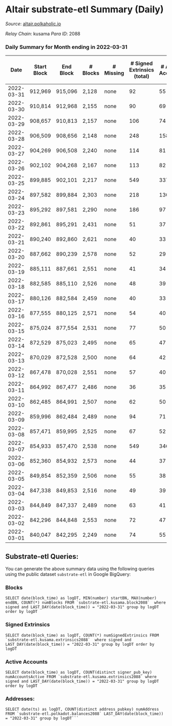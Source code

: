 # Altair substrate-etl Summary (Daily)

_Source_: [altair.polkaholic.io](https://altair.polkaholic.io)

*Relay Chain*: kusama
*Para ID*: 2088



### Daily Summary for Month ending in 2022-03-31


| Date | Start Block | End Block | # Blocks | # Missing | # Signed Extrinsics (total) | # Active Accounts | # Addresses with Balances | # Events | # Transfers | # XCM Transfers In | # XCM Transfers Out |
| ---- | ----------- | --------- | -------- | --------- | --------------------------- | ----------------- | ------------------------- | -------- | ----------- | ------------------ | ------------------- |
| 2022-03-31 | 912,969 | 915,096 | 2,128 | none | 92 | 55 | 21,631 | 4,895 | 54 ($10,300.49) |   |   |
| 2022-03-30 | 910,814 | 912,968 | 2,155 | none | 90 | 69 | 21,609 | 4,870 | 78 ($14,988.00) |   |   |
| 2022-03-29 | 908,657 | 910,813 | 2,157 | none | 106 | 74 | 21,574 | 4,912 | 80 ($66,741.81) |   |   |
| 2022-03-28 | 906,509 | 908,656 | 2,148 | none | 248 | 158 | 21,555 | 5,547 | 183 ($216,806) |   |   |
| 2022-03-27 | 904,269 | 906,508 | 2,240 | none | 114 | 81 | 21,517 | 5,131 | 84 ($83,568.60) |   |   |
| 2022-03-26 | 902,102 | 904,268 | 2,167 | none | 113 | 82 | 21,489 | 4,901 | 75 ($10,875.99) |   |   |
| 2022-03-25 | 899,885 | 902,101 | 2,217 | none | 549 | 337 | 21,463 | 7,055 | 417 ($128,284) |   |   |
| 2022-03-24 | 897,582 | 899,884 | 2,303 | none | 218 | 130 | 21,349 | 5,689 | 118 ($17,114.93) |   |   |
| 2022-03-23 | 895,292 | 897,581 | 2,290 | none | 186 | 97 | 21,327 | 5,449 | 98 ($54,453.66) |   |   |
| 2022-03-22 | 892,861 | 895,291 | 2,431 | none | 51 | 37 |  | 5,139 | 28 ($19,368.49) |   |   |
| 2022-03-21 | 890,240 | 892,860 | 2,621 | none | 40 | 33 | 21,311 | 5,441 | 18 ($7,566.90) |   |   |
| 2022-03-20 | 887,662 | 890,239 | 2,578 | none | 52 | 29 | 21,309 | 5,444 | 27 ($2,122.04) |   |   |
| 2022-03-19 | 885,111 | 887,661 | 2,551 | none | 41 | 34 | 21,305 | 5,344 | 25 ($7,959.21) |   |   |
| 2022-03-18 | 882,585 | 885,110 | 2,526 | none | 48 | 39 | 21,299 | 5,313 | 22 ($1,824.67) |   |   |
| 2022-03-17 | 880,126 | 882,584 | 2,459 | none | 40 | 33 | 21,292 | 5,162 | 20 ($656.71) |   |   |
| 2022-03-16 | 877,555 | 880,125 | 2,571 | none | 54 | 40 | 21,286 | 5,477 | 37 ($1,352.82) |   |   |
| 2022-03-15 | 875,024 | 877,554 | 2,531 | none | 77 | 50 | 21,279 | 5,428 | 39 ($4,530.64) |   |   |
| 2022-03-14 | 872,529 | 875,023 | 2,495 | none | 65 | 47 | 21,277 | 5,374 | 41 ($36,282.65) |   |   |
| 2022-03-13 | 870,029 | 872,528 | 2,500 | none | 64 | 42 | 21,271 | 5,331 | 37 ($4,603.40) |   |   |
| 2022-03-12 | 867,478 | 870,028 | 2,551 | none | 57 | 40 | 21,266 | 5,380 | 25 ($700.45) |   |   |
| 2022-03-11 | 864,992 | 867,477 | 2,486 | none | 36 | 35 | 21,263 | 5,175 | 16 ($1,354.35) |   |   |
| 2022-03-10 | 862,485 | 864,991 | 2,507 | none | 62 | 50 | 21,261 | 5,341 | 34 ($4,679.40) |   |   |
| 2022-03-09 | 859,996 | 862,484 | 2,489 | none | 94 | 71 | 21,258 | 5,566 | 76 ($16,404.05) |   |   |
| 2022-03-08 | 857,471 | 859,995 | 2,525 | none | 67 | 52 | 21,250 | 5,425 | 45 ($14,504.41) |   |   |
| 2022-03-07 | 854,933 | 857,470 | 2,538 | none | 549 | 346 | 21,244 | 7,585 | 351 ($31,672.31) |   |   |
| 2022-03-06 | 852,360 | 854,932 | 2,573 | none | 44 | 37 | 21,352 | 5,434 | 31 ($2,052.79) |   |   |
| 2022-03-05 | 849,854 | 852,359 | 2,506 | none | 55 | 38 | 21,345 | 5,305 | 34 ($2,948.43) |   |   |
| 2022-03-04 | 847,338 | 849,853 | 2,516 | none | 49 | 39 | 21,342 | 5,459 | 40 ($255,300) |   |   |
| 2022-03-03 | 844,849 | 847,337 | 2,489 | none | 63 | 41 | 21,320 | 5,312 | 39 ($26,451.28) |   |   |
| 2022-03-02 | 842,296 | 844,848 | 2,553 | none | 72 | 47 | 21,318 | 5,591 | 49 ($3,368.62) |   |   |
| 2022-03-01 | 840,047 | 842,295 | 2,249 | none | 74 | 55 | 21,307 | 5,170 | 55 ($2,426.79) |   |   |

## Substrate-etl Queries:
You can generate the above summary data using the following queries using the public dataset `substrate-etl` in Google BigQuery:


### Blocks
```
SELECT date(block_time) as logDT, MIN(number) startBN, MAX(number) endBN, COUNT(*) numBlocks FROM `substrate-etl.kusama.block2088`  where signed and LAST_DAY(date(block_time)) = "2022-03-31" group by logDT order by logDT
```


### Signed Extrinsics
```
SELECT date(block_time) as logDT, COUNT(*) numSignedExtrinsics FROM `substrate-etl.kusama.extrinsics2088`  where signed and LAST_DAY(date(block_time)) = "2022-03-31" group by logDT order by logDT
```


### Active Accounts
```
SELECT date(block_time) as logDT, COUNT(distinct signer_pub_key) numAccountsActive FROM `substrate-etl.kusama.extrinsics2088` where signed and LAST_DAY(date(block_time)) = "2022-03-31" group by logDT order by logDT
```


### Addresses:
```
SELECT date(ts) as logDT, COUNT(distinct address_pubkey) numAddress FROM `substrate-etl.polkadot.balances2088` LAST_DAY(date(block_time)) = "2022-03-31" group by logDT```

